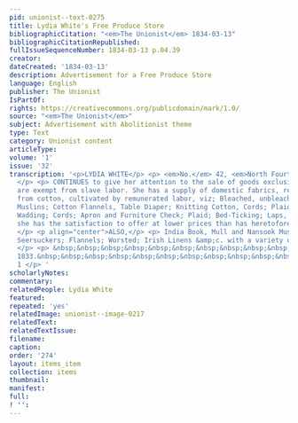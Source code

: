 ```yaml
---
pid: unionist--text-0275
title: Lydia White's Free Produce Store
bibliographicCitation: "<em>The Unionist</em> 1834-03-13"
bibliographicCitationRepublished: 
fullIssueSequenceNumber: 1834-03-13 p.04.39
creator: 
dateCreated: '1834-03-13'
description: Advertisement for a Free Produce Store
language: English
publisher: The Unionist
IsPartOf: 
rights: https://creativecommons.org/publicdomain/mark/1.0/
source: "<em>The Unionist</em>"
subject: Advertisement with Abolitionist theme
type: Text
category: Unionist content
articleType: 
volume: '1'
issue: '32'
transcription: '<p>LYDIA WHITE</p> <p> <em>No.</em> 42, <em>North Fourth Street,</em>
  </p> <p> CONTINUES to give her attention to the sale of goods exclusively, which
  are exempt from slave labor. She has a supply of domestic fabrics, recently manufactured
  from cotton, cultivated by remunerated labor, viz; Bleached, unbleached and colored
  Muslins; Cotton Flannels, Table Diaper; Knitting Cotton, Cords; Plaid; Bed-ticking;
  Wadding; Cords; Apron and Furniture Check; Plaid; Bed-Ticking; Laps, &amp;c. which
  she has the satisfaction to offer at lower prices than has heretofore been practicable.
  </p> <p align="center">ALSO,</p> <p> India Book, Mull and Nansook Muslins; Bengals;
  Seersuckers; Flannels; Worsted; Irish Linens &amp;c. with a variety of other articles.
  </p> <p> &nbsp;&nbsp;&nbsp;&nbsp;&nbsp;&nbsp;&nbsp;&nbsp;&nbsp;&nbsp;&nbsp; Philadelphia,
  1833.&nbsp;&nbsp;&nbsp;&nbsp;&nbsp;&nbsp;&nbsp;&nbsp;&nbsp;&nbsp;&nbsp;&nbsp;&nbsp;&nbsp;&nbsp;&nbsp;&nbsp;&nbsp;&nbsp;&nbsp;&nbsp;&nbsp;&nbsp;&nbsp;&nbsp;&nbsp;&nbsp;&nbsp;&nbsp;&nbsp;&nbsp;&nbsp;&nbsp;&nbsp;&nbsp;&nbsp;&nbsp;&nbsp;&nbsp;&nbsp;&nbsp;&nbsp;&nbsp;&nbsp;&nbsp;&nbsp;&nbsp;&nbsp;&nbsp;&nbsp;&nbsp;&nbsp;
  1 </p> '
scholarlyNotes: 
commentary: 
relatedPeople: Lydia White
featured: 
repeated: 'yes'
relatedImage: unionist--image-0217
relatedText: 
relatedTextIssue: 
filename: 
caption: 
order: '274'
layout: items_item
collection: items
thumbnail: 
manifest: 
full: 
! '': 
---
```

